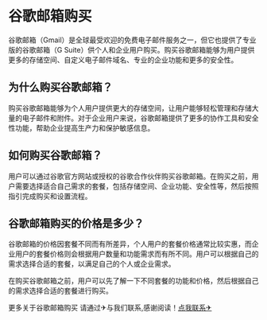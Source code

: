# 谷歌邮箱购买

谷歌邮箱（Gmail）是全球最受欢迎的免费电子邮件服务之一，但它也提供了专业版的谷歌邮箱（G Suite）供个人和企业用户购买。购买谷歌邮箱能够为用户提供更多的存储空间、自定义电子邮件域名、专业的企业功能和更多的安全性。

## 为什么购买谷歌邮箱？

购买谷歌邮箱能够为个人用户提供更大的存储空间，让用户能够轻松管理和存储大量的电子邮件和附件。对于企业用户来说，谷歌邮箱提供了更多的协作工具和安全性功能，帮助企业提高生产力和保护敏感信息。

## 如何购买谷歌邮箱？

用户可以通过谷歌官方网站或授权的谷歌合作伙伴购买谷歌邮箱。在购买之前，用户需要选择适合自己需求的套餐，包括存储空间、企业功能、安全性等，然后按照指引完成购买和设置流程。

## 谷歌邮箱购买的价格是多少？

谷歌邮箱的价格因套餐不同而有所差异，个人用户的套餐价格通常比较实惠，而企业用户的套餐价格则会根据用户数量和功能需求而有所不同。用户可以根据自己的需求选择合适的套餐，以满足自己的个人或企业需求。

在购买谷歌邮箱之前，用户可以先了解一下不同套餐的功能和价格，然后根据自己的需求选择合适的套餐进行购买。

更多关于谷歌邮箱购买 请通过✈与我们联系,感谢阅读！[点我联系✈](https://dev.G208.com)